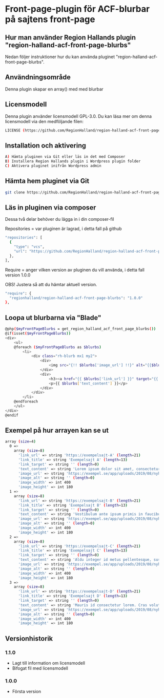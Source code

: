 # Front-page-plugin för ACF-blurbar på sajtens front-page

## Hur man använder Region Hallands plugin "region-halland-acf-front-page-blurbs"

Nedan följer instruktioner hur du kan använda pluginet "region-halland-acf-front-page-blurbs".


## Användningsområde

Denna plugin skapar en array() med med blurbar


## Licensmodell

Denna plugin använder licensmodell GPL-3.0. Du kan läsa mer om denna licensmodell via den medföljande filen:
```sh
LICENSE (https://github.com/RegionHalland/region-halland-acf-front-page-blurbs/blob/master/LICENSE)
```


## Installation och aktivering

```sh
A) Hämta pluginen via Git eller läs in det med Composer
B) Installera Region Hallands plugin i Wordpress plugin folder
C) Aktivera pluginet inifrån Wordpress admin
```


## Hämta hem pluginet via Git

```sh
git clone https://github.com/RegionHalland/region-halland-acf-front-page-blurbs.git
```


## Läs in pluginen via composer

Dessa två delar behöver du lägga in i din composer-fil

Repositories = var pluginen är lagrad, i detta fall på github

```sh
"repositories": [
  {
    "type": "vcs",
    "url": "https://github.com/RegionHalland/region-halland-acf-front-page-blurbs.git"
  },
],
```
Require = anger vilken version av pluginen du vill använda, i detta fall version 1.0.0

OBS! Justera så att du hämtar aktuell version.

```sh
"require": {
  "regionhalland/region-halland-acf-front-page-blurbs": "1.0.0"
},
```


## Loopa ut blurbarna via "Blade"

```sh
@php($myFrontPageBlurbs = get_region_halland_acf_front_page_blurbs())
@if(isset($myFrontPageBlurbs))
<div>
    <ul>
    @foreach ($myFrontPageBlurbs as $blurbs)
        <li>
            <div class="rh-blurb mx1 my2">
                <div>
                    <img src="{!! $blurbs['image_url'] !!}" alt="{{$blurbs['image_alt']}}">
                </div>
                <div>
                    <h3><a href="{{ $blurbs['link_url'] }}" target="{{ $blurbs['link_target'] }}">{{ $blurbs['link_title'] }}</a></h3>
                    <p>{{ $blurbs['text_content'] }}</p>
                </div>
            </div>
        </li>
    @endforeach
    </ul>
</div>
@endif
```


## Exempel på hur arrayen kan se ut

```sh
array (size=4)
  0 => 
    array (size=8)
      'link_url' => string 'https://exempelsajt-A' (length=21)
      'link_title' => string 'Exempelsajt A' (length=13)
      'link_target' => string '' (length=0)
      'text_content' => string 'Lorem ipsum dolor sit amet, consectetur adipiscing elit. Aenean id diam in erat egestas vehicula eu accumsan ligula.' (length=116)
      'image_url' => string 'https://exempel.se/app/uploads/2019/08/nyhet_1.jpg' (length=50)
      'image_alt' => string '' (length=0)
      'image_width' => int 400
      'image_height' => int 180
  1 => 
    array (size=8)
      'link_url' => string 'https://exempelsajt-B' (length=21)
      'link_title' => string 'Exempelsajt B' (length=13)
      'link_target' => string '' (length=0)
      'text_content' => string 'Vestibulum ante ipsum primis in faucibus orci luctus et ultrices posuere cubilia Curae.' (length=87)
      'image_url' => string 'https://exempel.se/app/uploads/2019/08/nyhet_2.jpg' (length=50)
      'image_alt' => string '' (length=0)
      'image_width' => int 400
      'image_height' => int 180
  2 => 
    array (size=8)
      'link_url' => string 'https://exempelsajt-C' (length=21)
      'link_title' => string 'Exempelsajt C' (length=13)
      'link_target' => string '' (length=0)
      'text_content' => string 'Aldu integer id metus pellentesque, suscipit mauris vel, placerat purus. Vestibulum diam elit.' (length=94)
      'image_url' => string 'https://exempel.se/app/uploads/2019/08/nyhet_3.jpg' (length=50)
      'image_alt' => string '' (length=0)
      'image_width' => int 400
      'image_height' => int 180
  3 => 
    array (size=8)
      'link_url' => string 'https://exempelsajt-D' (length=21)
      'link_title' => string 'Exempelsajt D' (length=13)
      'link_target' => string '' (length=0)
      'text_content' => string 'Mauris id consectetur lorem. Cras volutpat massa leo. Sed a enim ultricies, dapibus ex nec.' (length=91)
      'image_url' => string 'https://exempel.se/app/uploads/2019/08/nyhet_1.jpg' (length=50)
      'image_alt' => string '' (length=0)
      'image_width' => int 400
      'image_height' => int 180
```


## Versionhistorik

### 1.1.0
- Lagt till information om licensmodell
- Bifogat fil med licensmodell

### 1.0.0
- Första version